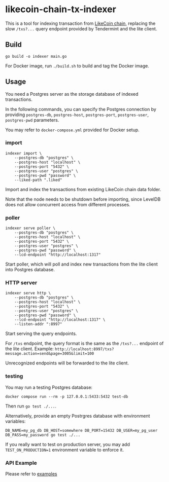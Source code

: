 # likecoin-chain-tx-indexer

This is a tool for indexing transaction from [LikeCoin chain](https://github.com/likecoin/likecoin-chain), replacing the slow `/txs?...` query endpoint provided by Tendermint and the lite client.

## Build

`go build -o indexer main.go`

For Docker image, run `./build.sh` to build and tag the Docker image.

## Usage

You need a Postgres server as the storage database of indexed transactions.

In the following commands, you can specify the Postgres connection by providing `postgres-db`, `postgres-host`, `postgres-port`, `postgres-user`, `postgres-pwd` parameters.

You may refer to `docker-compose.yml` provided for Docker setup.

### import

```
indexer import \
    --postgres-db "postgres" \
    --postgres-host "localhost" \
    --postgres-port "5432" \
    --postgres-user "postgres" \
    --postgres-pwd "password" \
    --liked-path ".liked"
```

Import and index the transactions from existing LikeCoin chain data folder.

Note that the node needs to be shutdown before importing, since LevelDB does not allow concurrent access from different processes.

### poller

```
indexer serve poller \
    --postgres-db "postgres" \
    --postgres-host "localhost" \
    --postgres-port "5432" \
    --postgres-user "postgres" \
    --postgres-pwd "password" \
    --lcd-endpoint "http://localhost:1317"
```

Start poller, which will poll and index new transactions from the lite client into Postgres database.

### HTTP server

```
indexer serve http \
    --postgres-db "postgres" \
    --postgres-host "localhost" \
    --postgres-port "5432" \
    --postgres-user "postgres" \
    --postgres-pwd "password" \
    --lcd-endpoint "http://localhost:1317" \
    --listen-addr ":8997"
```

Start serving the query endpoints.

For `/txs` endpoint, the query format is the same as the `/txs?...` endpoint of the lite client. Example: `http://localhost:8997/txs?message.action=send&page=3005&limit=100`

Unrecognized endpoints will be forwarded to the lite client.

### testing

You may run a testing Postgres database:

```
docker compose run --rm -p 127.0.0.1:5433:5432 test-db
```

Then run `go test ./...`.

Alternatively, provide an empty Postrgres database with environment variables:

```
DB_NAME=my_pg_db DB_HOST=somewhere DB_PORT=15432 DB_USER=my_pg_user DB_PASS=my_password go test ./...
```

If you really want to test on production server, you may add `TEST_ON_PRODUCTION=1` environment variable to enforce it.

### API Example

Please refer to [examples](./examples)
